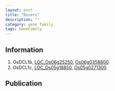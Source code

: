 ```yaml
---
layout: post
title: "Dicers"
description: ""
category: gene family
tags: GeneFamily
---
```


## Information
1. OsDCL1b, [LOC_Os06g25250](http://rice.plantbiology.msu.edu/cgi-bin/ORF_infopage.cgi?orf=LOC_Os06g25250), [Os06g0358800](http://rapdb.dna.affrc.go.jp/viewer/gbrowse_details/irgsp1?name=Os06g0358800).
2. OsDCL1c, [LOC_Os05g18850](http://rice.plantbiology.msu.edu/cgi-bin/ORF_infopage.cgi?orf=LOC_Os05g18850), [Os05g0271300](http://rapdb.dna.affrc.go.jp/viewer/gbrowse_details/irgsp1?name=Os05g0271300).

## Publication


